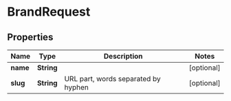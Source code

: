 # BrandRequest

## Properties
Name | Type | Description | Notes
------------ | ------------- | ------------- | -------------
**name** | **String** |  |  [optional]
**slug** | **String** | URL part, words separated by hyphen |  [optional]
